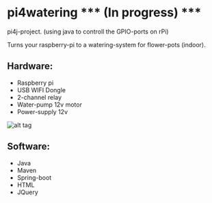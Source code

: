 # pi4watering *** (In progress) ***
pi4j-project. (using java to controll the GPIO-ports on rPi)

Turns your raspberry-pi to a watering-system for flower-pots (indoor).

<h2>Hardware:</h2>
<ul>
<li>
  Raspberry pi
</li>
<li>
  USB WIFI Dongle
</li>
<li>
  2-channel relay
</li>
<li>
  Water-pump 12v motor
</li>
<li>
  Power-supply 12v
</li>
</ul>

![alt tag](https://dl.dropboxusercontent.com/u/6055409/pi4watering.jpg)

<h2>Software:</h2>
<ul>
<li>
  Java
</li>
<li>
  Maven
</li>
<li>
Spring-boot
</li>
<li>
  HTML
</li>
<li>
  JQuery
</li>
</ul>
